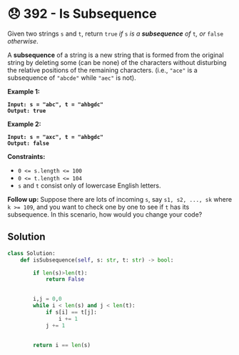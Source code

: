 # 😞 392 - Is Subsequence

Given two strings `s` and `t`, return `true` _if_ `s` _is a **subsequence** of_ `t`_, or_ `false` _otherwise_.

A **subsequence** of a string is a new string that is formed from the original string by deleting some (can be none) of the characters without disturbing the relative positions of the remaining characters. (i.e., `"ace"` is a subsequence of `"abcde"` while `"aec"` is not).

&#x20;

**Example 1:**

<pre><code><strong>Input: s = "abc", t = "ahbgdc"
</strong><strong>Output: true
</strong></code></pre>

**Example 2:**

<pre><code><strong>Input: s = "axc", t = "ahbgdc"
</strong><strong>Output: false
</strong></code></pre>

&#x20;

**Constraints:**

* `0 <= s.length <= 100`
* `0 <= t.length <= 104`
* `s` and `t` consist only of lowercase English letters.

&#x20;

**Follow up:** Suppose there are lots of incoming `s`, say `s1, s2, ..., sk` where `k >= 109`, and you want to check one by one to see if `t` has its subsequence. In this scenario, how would you change your code?

## Solution

```python
class Solution:
    def isSubsequence(self, s: str, t: str) -> bool:

        if len(s)>len(t):
            return False
        

        i,j = 0,0   
        while i < len(s) and j < len(t):
            if s[i] == t[j]:
                i += 1
            j += 1
            
    
        return i == len(s)

```
